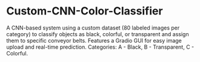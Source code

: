 # Custom-CNN-Color-Classifier
A CNN-based system using a custom dataset (80 labeled images per category) to classify objects as black, colorful, or transparent and assign them to specific conveyor belts. Features a Gradio GUI for easy image upload and real-time prediction. Categories: A - Black, B - Transparent, C - Colorful.
